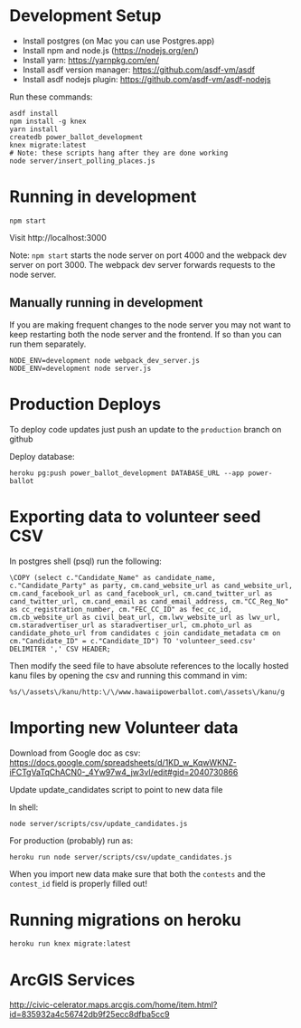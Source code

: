 # Development Setup

* Install postgres (on Mac you can use Postgres.app)
* Install npm and node.js (https://nodejs.org/en/)
* Install yarn: https://yarnpkg.com/en/
* Install asdf version manager: https://github.com/asdf-vm/asdf
* Install asdf nodejs plugin: https://github.com/asdf-vm/asdf-nodejs

Run these commands:

    asdf install
    npm install -g knex
    yarn install
    createdb power_ballot_development
    knex migrate:latest
    # Note: these scripts hang after they are done working
    node server/insert_polling_places.js

# Running in development

    npm start

Visit http://localhost:3000

Note: `npm start` starts the node server on port 4000 and the webpack dev server
on port 3000. The webpack dev server forwards requests to the node server.

## Manually running in development

If you are making frequent changes to the node server you may not want to keep restarting both the node server and the frontend. If so than you can run them separately.

    NODE_ENV=development node webpack_dev_server.js
    NODE_ENV=development node server.js

# Production Deploys

To deploy code updates just push an update to the `production` branch on github

Deploy database:

    heroku pg:push power_ballot_development DATABASE_URL --app power-ballot

# Exporting data to volunteer seed CSV

In postgres shell (psql) run the following:

    \COPY (select c."Candidate_Name" as candidate_name, c."Candidate_Party" as party, cm.cand_website_url as cand_website_url, cm.cand_facebook_url as cand_facebook_url, cm.cand_twitter_url as cand_twitter_url, cm.cand_email as cand_email_address, cm."CC_Reg_No" as cc_registration_number, cm."FEC_CC_ID" as fec_cc_id, cm.cb_website_url as civil_beat_url, cm.lwv_website_url as lwv_url, cm.staradvertiser_url as staradvertiser_url, cm.photo_url as candidate_photo_url from candidates c join candidate_metadata cm on cm."Candidate_ID" = c."Candidate_ID") TO 'volunteer_seed.csv' DELIMITER ',' CSV HEADER;

Then modify the seed file to have absolute references to the locally hosted kanu files by opening the csv and running this command in vim:

    %s/\/assets\/kanu/http:\/\/www.hawaiipowerballot.com\/assets\/kanu/g

# Importing new Volunteer data

Download from Google doc as csv: https://docs.google.com/spreadsheets/d/1KD_w_KqwWKNZ-iFCTgVaTqChACN0-_4Yw97w4_jw3vI/edit#gid=2040730866

Update update_candidates script to point to new data file

In shell:

    node server/scripts/csv/update_candidates.js

For production (probably) run as:

    heroku run node server/scripts/csv/update_candidates.js

When you import new data make sure that both the `contests` and the `contest_id` field is properly filled out!

# Running migrations on heroku

    heroku run knex migrate:latest

# ArcGIS Services

http://civic-celerator.maps.arcgis.com/home/item.html?id=835932a4c56742db9f25ecc8dfba5cc9
